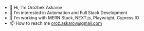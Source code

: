 - 👋 Hi, I’m Orozbek Askarov
- 👀 I’m interested in Automation and Full Stack Development
- 🌱 I’m working with MERN Stack, NEXT.js, Playwright, Cypress.IO
- 📫 How to reach me oroz.askarov@gmail.com

<!---
Askarov5/Askarov5 is a ✨ special ✨ repository because its `README.md` (this file) appears on your GitHub profile.
You can click the Preview link to take a look at your changes.
--->
